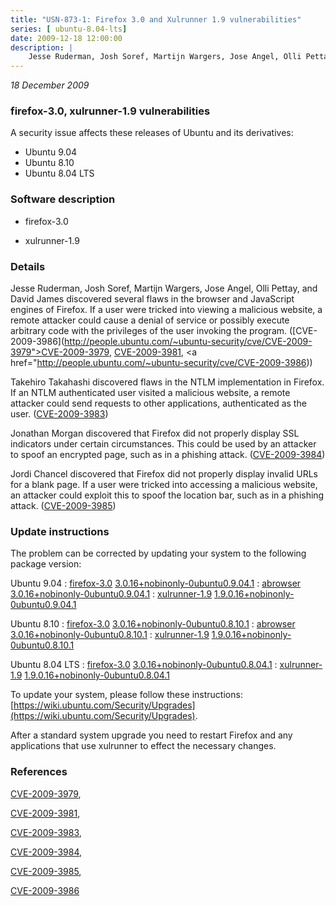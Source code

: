 ```yaml
---
title: "USN-873-1: Firefox 3.0 and Xulrunner 1.9 vulnerabilities"
series: [ ubuntu-8.04-lts]
date: 2009-12-18 12:00:00
description: |
    Jesse Ruderman, Josh Soref, Martijn Wargers, Jose Angel, Olli Pettay, and David James discovered several flaws in the browser and JavaScript engines of Firefox. If a user were tricked into viewing a malicious website, a remote attacker could cause a denial of service or possibly execute arbitrary code with the privileges of the user invoking the program. ([CVE-2009-3986](http://people.ubuntu.com/~ubuntu-security/cve/CVE-2009-3979">CVE-2009-3979</a>, <a href="http://people.ubuntu.com/~ubuntu-security/cve/CVE-2009-3981">CVE-2009-3981</a>, <a href="http://people.ubuntu.com/~ubuntu-security/cve/CVE-2009-3986))
--- 
```

 
 

*18 December 2009*

### firefox-3.0, xulrunner-1.9 vulnerabilities

A security issue affects these releases of Ubuntu and its derivatives:

* Ubuntu 9.04
* Ubuntu 8.10
* Ubuntu 8.04 LTS

### Software description

* firefox-3.0 

* xulrunner-1.9 

### Details

Jesse Ruderman, Josh Soref, Martijn Wargers, Jose Angel, Olli Pettay, and David James discovered several flaws in the browser and JavaScript engines of Firefox. If a user were tricked into viewing a malicious website, a remote attacker could cause a denial of service or possibly execute arbitrary code with the privileges of the user invoking the program. ([CVE-2009-3986](http://people.ubuntu.com/~ubuntu-security/cve/CVE-2009-3979">CVE-2009-3979</a>, <a href="http://people.ubuntu.com/~ubuntu-security/cve/CVE-2009-3981">CVE-2009-3981</a>, <a href="http://people.ubuntu.com/~ubuntu-security/cve/CVE-2009-3986))

Takehiro Takahashi discovered flaws in the NTLM implementation in Firefox. If an NTLM authenticated user visited a malicious website, a remote attacker could send requests to other applications, authenticated as the user. ([CVE-2009-3983](http://people.ubuntu.com/~ubuntu-security/cve/CVE-2009-3983))

Jonathan Morgan discovered that Firefox did not properly display SSL indicators under certain circumstances. This could be used by an attacker to spoof an encrypted page, such as in a phishing attack. ([CVE-2009-3984](http://people.ubuntu.com/~ubuntu-security/cve/CVE-2009-3984))

Jordi Chancel discovered that Firefox did not properly display invalid URLs for a blank page. If a user were tricked into accessing a malicious website, an attacker could exploit this to spoof the location bar, such as in a phishing attack. ([CVE-2009-3985](http://people.ubuntu.com/~ubuntu-security/cve/CVE-2009-3985)) 

### Update instructions

The problem can be corrected by updating your system to the following package version:

Ubuntu 9.04
 : [firefox-3.0](https://launchpad.net/ubuntu/+source/firefox-3.0) <span> [3.0.16+nobinonly-0ubuntu0.9.04.1](https://launchpad.net/ubuntu/+source/firefox-3.0/3.0.16+nobinonly-0ubuntu0.9.04.1) </span> 
 : [abrowser](https://launchpad.net/ubuntu/+source/firefox-3.0) <span> [3.0.16+nobinonly-0ubuntu0.9.04.1](https://launchpad.net/ubuntu/+source/firefox-3.0/3.0.16+nobinonly-0ubuntu0.9.04.1) </span> 
 : [xulrunner-1.9](https://launchpad.net/ubuntu/+source/xulrunner-1.9) <span> [1.9.0.16+nobinonly-0ubuntu0.9.04.1](https://launchpad.net/ubuntu/+source/xulrunner-1.9/1.9.0.16+nobinonly-0ubuntu0.9.04.1) </span> 

Ubuntu 8.10
 : [firefox-3.0](https://launchpad.net/ubuntu/+source/firefox-3.0) <span> [3.0.16+nobinonly-0ubuntu0.8.10.1](https://launchpad.net/ubuntu/+source/firefox-3.0/3.0.16+nobinonly-0ubuntu0.8.10.1) </span> 
 : [abrowser](https://launchpad.net/ubuntu/+source/firefox-3.0) <span> [3.0.16+nobinonly-0ubuntu0.8.10.1](https://launchpad.net/ubuntu/+source/firefox-3.0/3.0.16+nobinonly-0ubuntu0.8.10.1) </span> 
 : [xulrunner-1.9](https://launchpad.net/ubuntu/+source/xulrunner-1.9) <span> [1.9.0.16+nobinonly-0ubuntu0.8.10.1](https://launchpad.net/ubuntu/+source/xulrunner-1.9/1.9.0.16+nobinonly-0ubuntu0.8.10.1) </span> 

Ubuntu 8.04 LTS
 : [firefox-3.0](https://launchpad.net/ubuntu/+source/firefox-3.0) <span> [3.0.16+nobinonly-0ubuntu0.8.04.1](https://launchpad.net/ubuntu/+source/firefox-3.0/3.0.16+nobinonly-0ubuntu0.8.04.1) </span> 
 : [xulrunner-1.9](https://launchpad.net/ubuntu/+source/xulrunner-1.9) <span> [1.9.0.16+nobinonly-0ubuntu0.8.04.1](https://launchpad.net/ubuntu/+source/xulrunner-1.9/1.9.0.16+nobinonly-0ubuntu0.8.04.1) </span> 

To update your system, please follow these instructions: [https://wiki.ubuntu.com/Security/Upgrades](https://wiki.ubuntu.com/Security/Upgrades).

After a standard system upgrade you need to restart Firefox and any applications that use xulrunner to effect the necessary changes. 

### References

 
 [CVE-2009-3979](http://people.ubuntu.com/~ubuntu-security/cve/CVE-2009-3979), 

 [CVE-2009-3981](http://people.ubuntu.com/~ubuntu-security/cve/CVE-2009-3981), 

 [CVE-2009-3983](http://people.ubuntu.com/~ubuntu-security/cve/CVE-2009-3983), 

 [CVE-2009-3984](http://people.ubuntu.com/~ubuntu-security/cve/CVE-2009-3984), 

 [CVE-2009-3985](http://people.ubuntu.com/~ubuntu-security/cve/CVE-2009-3985), 

 [CVE-2009-3986](http://people.ubuntu.com/~ubuntu-security/cve/CVE-2009-3986)
 

